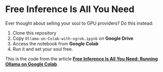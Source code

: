 # Free Inference Is All You Need

Ever thought about selling your soul to GPU providers? Do this instead:

1. Clone this repository
2. Copy `Ollama-on-Colab-with-ngrok.ipynb` on **Google Drive**
3. Access the notebook from **Google Colab**
4. Run it and set your soul free.

This is the code from the article [**Free Inference Is All You Need: Running Ollama on Google Colab**](https://medium.com/@lorenzoantonino946/free-inference-is-all-i-need-how-to-run-large-language-models-for-free-using-google-colab-fe961e86503b).



